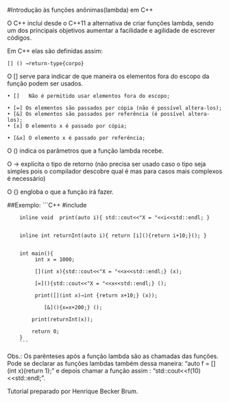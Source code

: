 #Introdução às funções anônimas(lambda) em C++


O C++ inclui desde o C++11 a alternativa de criar funções lambda, sendo um dos principais objetivos aumentar a facilidade e agilidade de escrever códigos.

Em C++ elas são definidas assim:

	[] () →return-type{corpo}

O [] serve para indicar de que maneira os elementos fora do escopo da função podem ser usados.

    • []   Não é permitido usar elementos fora do escopo;

    • [=] Os elementos são passados por cópia (não é possível altera-los);
    • [&] Os elementos são passados por referência (é possível altera-los);
    • [x] O elemento x é passado por cópia;

    • [&x] O elemento x é passado por referência;

O () indica os parâmetros que a função lambda recebe.

O → explicita o tipo de retorno (não precisa ser usado caso o tipo seja simples pois o compilador descobre qual é mas para casos mais complexos é necessário)

O {} engloba o que a função irá fazer.

##Exemplo:
		```C++
		#include<iostream>

		inline void  print(auto i){ std::cout<<"X = "<<i<<std::endl; }


		inline int returnInt(auto i){ return [i](){return i+10;}(); }


		int main(){
   			 int x = 1000;

   			 [](int x){std::cout<<"X = "<<x<<std::endl;} (x);

   			 [=](){std::cout<<"X = "<<x<<std::endl;} ();

   			 print([](int x)→int {return x+10;} (x));

    			[&](){x=x+200;} ();

   			print(returnInt(x));

   			return 0;
		}
		```

Obs.: Os parênteses após a função lambda são as chamadas das funções. Pode se declarar as funções lambdas também dessa maneira: “auto  f  = [](int x){return 1};” e depois chamar a função assim : “std::cout<<f(10)<<std::endl;”.


Tutorial preparado por Henrique Becker Brum.
